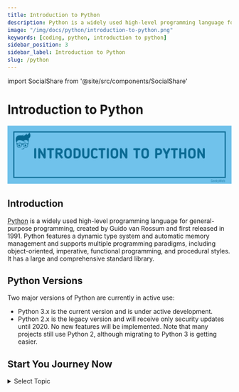 ```yaml
---
title: Introduction to Python
description: Python is a widely used high-level programming language for general-purpose programming, created by Guido van Rossum and first released in 1991...
image: "/img/docs/python/introduction-to-python.png"
keywords: [coding, python, introduction to python]
sidebar_position: 3
sidebar_label: Introduction to Python
slug: /python
---
```


<!-- Import files -->

import SocialShare from '@site/src/components/SocialShare'

# Introduction to Python

![Introduction to Python](../../../static/img/docs/python/introduction-to-python.png)

## Introduction

[Python](https://www.python.org/) is a widely used high-level programming language for general-purpose programming, created by Guido van Rossum and first released in 1991. Python features a dynamic type system and automatic memory management and supports multiple programming paradigms, including object-oriented, imperative, functional programming, and procedural styles. It has a large and comprehensive standard library.

## Python Versions

Two major versions of Python are currently in active use:

- Python 3.x is the current version and is under active development.
- Python 2.x is the legacy version and will receive only security updates until 2020. No new features will be implemented. Note that many projects still use Python 2, although migrating to Python 3 is getting easier.

## Start You Journey Now

<details>
  <summary>Select Topic</summary>
  <div>
    <div>Select Topic from below and start learning</div>
    <br/>
    <h3>Python Tutorials</h3>
    - <a href="/docs/python">Introduction to Python</a> <br/>
  </div>
</details>

<SocialShare />
